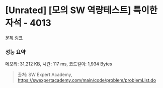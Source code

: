 # [Unrated] [모의 SW 역량테스트] 특이한 자석 - 4013 

[문제 링크](https://swexpertacademy.com/main/code/problem/problemDetail.do?contestProbId=AWIeV9sKkcoDFAVH) 

### 성능 요약

메모리: 31,212 KB, 시간: 117 ms, 코드길이: 1,934 Bytes



> 출처: SW Expert Academy, https://swexpertacademy.com/main/code/problem/problemList.do